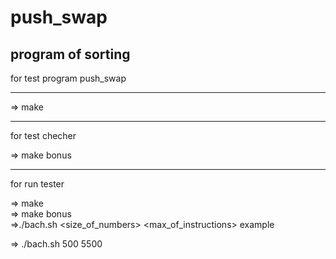 # push_swap 

<h2 aling="center" > program of sorting </h2>


for test program push_swap 
<hr>
=> make 
<hr>
for test checher

=> make bonus
<hr>
for run tester

=> make
<br>
=> make bonus
<br>
=>./bach.sh <size_of_numbers> <max_of_instructions>
example 

=> ./bach.sh 500 5500


